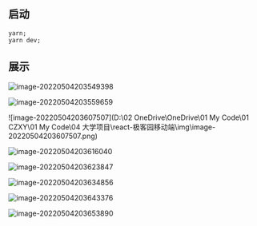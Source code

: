 ## 启动

```shell
yarn;
yarn dev;
```

## 展示

![image-20220504203549398](https://cdn.jsdelivr.net/gh/Silence-dream/bed@master/img/202205042035770.png)

![image-20220504203559659](https://cdn.jsdelivr.net/gh/Silence-dream/bed@master/img/202205042036540.png)

![image-20220504203607507](D:\02 OneDrive\OneDrive\01 My Code\01 CZXY\01 My Code\04 大学项目\react-极客园移动端\img\image-20220504203607507.png)

![image-20220504203616040](https://cdn.jsdelivr.net/gh/Silence-dream/bed@master/img/202205042041660.png)

![image-20220504203623847](https://cdn.jsdelivr.net/gh/Silence-dream/bed@master/img/202205042036692.png)

![image-20220504203634856](https://cdn.jsdelivr.net/gh/Silence-dream/bed@master/img/202205042036931.png)

![image-20220504203643376](https://cdn.jsdelivr.net/gh/Silence-dream/bed@master/img/202205042036229.png)

![image-20220504203653890](https://cdn.jsdelivr.net/gh/Silence-dream/bed@master/img/202205042036596.png)
